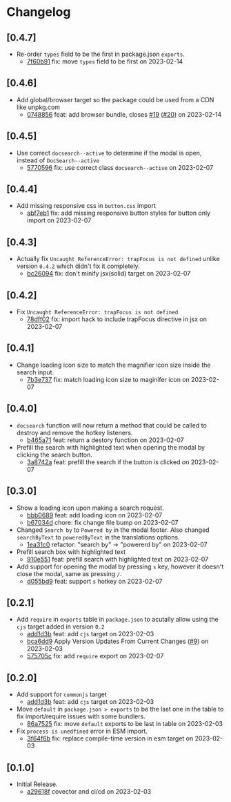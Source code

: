 # Changelog

## \[0.4.7]

- Re-order `types` field to be the first in package.json `exports`.
  - [7f60b91](https://github.com/tauri-apps/meilisearch-docsearch/commit/7f60b91de672b7d9c8d4444647e12fa4fe2f443c) fix: move `types` field to be first on 2023-02-14

## \[0.4.6]

- Add global/browser target so the package could be used from a CDN like unpkg.com
  - [0748856](https://github.com/tauri-apps/meilisearch-docsearch/commit/0748856d256120020434735eb70d78b4f3c55a57) feat: add browser bundle, closes [#19](https://github.com/tauri-apps/meilisearch-docsearch/pull/19) ([#20](https://github.com/tauri-apps/meilisearch-docsearch/pull/20)) on 2023-02-14

## \[0.4.5]

- Use correct `docsearch--active` to determine if the modal is open, instead of `DocSearch--active`
  - [5770596](https://github.com/tauri-apps/meilisearch-docsearch/commit/5770596cbe6d4dc9e90b7f33e15fb0d4b93658c4) fix: use correct class `docsearch--active` on 2023-02-07

## \[0.4.4]

- Add missing responsive css in `button.css` import
  - [abf7eb1](https://github.com/tauri-apps/meilisearch-docsearch/commit/abf7eb1adcdcdc479beabba3f9262f8abbb5652c) fix: add missing responsive button styles for button only import on 2023-02-07

## \[0.4.3]

- Actually fix `Uncaught ReferenceError: trapFocus is not defined` unlike version `0.4.2` which didn't fix it completely.
  - [bc26094](https://github.com/tauri-apps/meilisearch-docsearch/commit/bc26094eb9330edf7a4d03748d1e53aaa1e66b30) fix: don't minify jsx(solid) target on 2023-02-07

## \[0.4.2]

- Fix `Uncaught ReferenceError: trapFocus is not defined`
  - [78dff02](https://github.com/tauri-apps/meilisearch-docsearch/commit/78dff02b5cb4f97f971063e42d69d9d138d0cdd4) fix: import hack to include trapFocus directive in jsx on 2023-02-07

## \[0.4.1]

- Change loading icon size to match the magnifier icon size inside the search input.
  - [7b3e737](https://github.com/tauri-apps/meilisearch-docsearch/commit/7b3e737f567b7f433ba3c9079be50d968a7169f5) fix: match loading icon size to maginifer icon on 2023-02-07

## \[0.4.0]

- `docsearch` function will now return a method that could be called to destroy and remove the hotkey listeners.
  - [b465a71](https://github.com/tauri-apps/meilisearch-docsearch/commit/b465a7121febf0cd9df3bf9f14b84d1bbc6c6f7c) feat: return a destory function on 2023-02-07
- Prefill the search with highlighted text when opening the modal by clicking the search button.
  - [3a8742a](https://github.com/tauri-apps/meilisearch-docsearch/commit/3a8742a6cb685630457cc322c7047c58ffb77b42) feat: prefill the search if the button is clicked on 2023-02-07

## \[0.3.0]

- Show a loading icon upon making a search request.
  - [bbb0689](https://github.com/tauri-apps/meilisearch-docsearch/commit/bbb068909703981af9ab493205c293eb03af5897) feat: add loading icon on 2023-02-07
  - [b67034d](https://github.com/tauri-apps/meilisearch-docsearch/commit/b67034dea04e7988a0762575a55c191c34c25ec3) chore: fix change file bump on 2023-02-07
- Changed `Search by` to `Powered by` in the modal footer. Also changed `searchByText` to `poweredByText` in the translations options.
  - [1ea31c0](https://github.com/tauri-apps/meilisearch-docsearch/commit/1ea31c058fb9121c9112b61bffcac83a15f0ad34) refactor: "search by" -> "powererd by" on 2023-02-07
- Prefill search box with highlighted text
  - [910e551](https://github.com/tauri-apps/meilisearch-docsearch/commit/910e5515231252e39478338d6e13ac6f0d8d94b7) feat: prefill search with highlighted text on 2023-02-07
- Add support for opening the modal by pressing `s` key, however it doesn't close the modal, same as pressing `/`.
  - [d055bd9](https://github.com/tauri-apps/meilisearch-docsearch/commit/d055bd9e6bc9371978900bdf8a10908547a3e419) feat: support `s` hotkey on 2023-02-07

## \[0.2.1]

- Add `require` in `exports` table in `package.json` to acutally allow using the `cjs` target added in version `0.2`
  - [add1d3b](https://github.com/tauri-apps/meilisearch-docsearch/commit/add1d3b8fba49a5801f8fade9b1b9e8de3ec1e59) feat: add `cjs` target on 2023-02-03
  - [bca6dd9](https://github.com/tauri-apps/meilisearch-docsearch/commit/bca6dd918eff27ba9e960347aef0beda7e137a37) Apply Version Updates From Current Changes ([#9](https://github.com/tauri-apps/meilisearch-docsearch/pull/9)) on 2023-02-03
  - [575705c](https://github.com/tauri-apps/meilisearch-docsearch/commit/575705cacd45734f2b7d18ace965d26fe79188bb) fix: add `require` export on 2023-02-07

## \[0.2.0]

- Add support for `commonjs` target
  - [add1d3b](https://github.com/tauri-apps/meilisearch-docsearch/commit/add1d3b8fba49a5801f8fade9b1b9e8de3ec1e59) feat: add `cjs` target on 2023-02-03
- Move `default` in `package.json > exports` to be the last one in the table to fix import/require issues with some bundlers.
  - [86a7525](https://github.com/tauri-apps/meilisearch-docsearch/commit/86a7525286d470457170f3957ec59b8a28087aac) fix: move `default` exports to be last in table on 2023-02-03
- Fix `process is unedfined` error in ESM import.
  - [3f64f6b](https://github.com/tauri-apps/meilisearch-docsearch/commit/3f64f6b36fecb1544fa8ad9d9d43f507cd9d2c97) fix: replace compile-time version in esm target on 2023-02-03

## \[0.1.0]

- Initial Release.
  - [a29618f](https://github.com/tauri-apps/meilisearch-docsearch/commit/a29618fa5c9efa26dfcc99e68951609ecf35204e) covector and ci/cd on 2023-02-03
